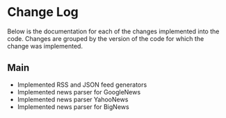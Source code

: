 # Change Log
Below is the documentation for each of the changes implemented into the code. Changes are grouped by the version of the code for which the change was implemented.

## Main
- Implemented RSS and JSON feed generators
- Implemented news parser for GoogleNews
- Implemented news parser YahooNews
- Implemented news parser for BigNews
